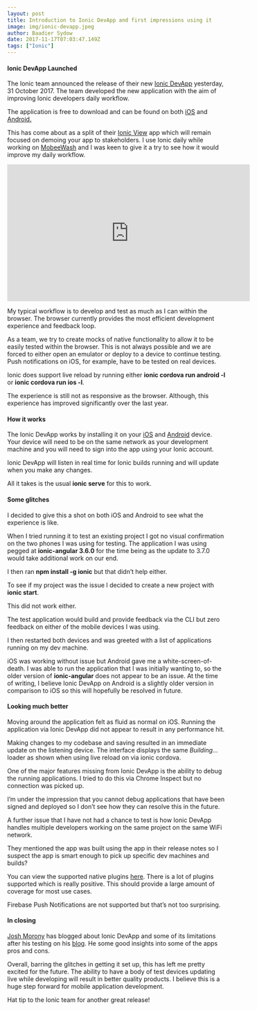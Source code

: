 ```yaml
---
layout: post
title: Introduction to Ionic DevApp and first impressions using it
image: img/ionic-devapp.jpeg
author: Baadier Sydow
date: 2017-11-17T07:03:47.149Z
tags: ["Ionic"]
---
```


#### Ionic DevApp Launched

The Ionic team announced the release of their new [Ionic DevApp](http://blog.ionic.io/announcing-ionic-devapp/) yesterday, 31 October 2017. The team developed the new application with the aim of improving Ionic developers daily workflow.

The application is free to download and can be found on both [iOS](https://itunes.apple.com/us/app/ionic-devapp/id1233447133?mt=8) and [Android.](https://play.google.com/store/apps/details?id=io.ionic.devapp&hl=en)

This has come about as a split of their [Ionic View](https://ionicframework.com/docs/pro/view/) app which will remain focused on demoing your app to stakeholders. I use Ionic daily while working on [MobeeWash](http://mobeewash.com/) and I was keen to give it a try to see how it would improve my daily workflow.

<iframe width="560" height="315" src="https://www.youtube.com/embed/tbTo60fAJcc" frameborder="0" allow="accelerometer; autoplay; encrypted-media; gyroscope; picture-in-picture" allowfullscreen></iframe>

My typical workflow is to develop and test as much as I can within the browser. The browser currently provides the most efficient development experience and feedback loop.

As a team, we try to create mocks of native functionality to allow it to be easily tested within the browser. This is not always possible and we are forced to either open an emulator or deploy to a device to continue testing. Push notifications on iOS, for example, have to be tested on real devices.

Ionic does support live reload by running either **ionic cordova run android -l** or **ionic cordova run ios -l**.

The experience is still not as responsive as the browser. Although, this experience has improved significantly over the last year.

#### How it works

The Ionic DevApp works by installing it on your [iOS](https://itunes.apple.com/us/app/ionic-devapp/id1233447133?mt=8) and [Android](https://play.google.com/store/apps/details?id=io.ionic.devapp&hl=en) device. Your device will need to be on the same network as your development machine and you will need to sign into the app using your Ionic account.

Ionic DevApp will listen in real time for Ionic builds running and will update when you make any changes.

All it takes is the usual **ionic serve** for this to work.

#### Some glitches

I decided to give this a shot on both iOS and Android to see what the experience is like.

When I tried running it to test an existing project I got no visual confirmation on the two phones I was using for testing. The application I was using pegged at **ionic-angular 3.6.0** for the time being as the update to 3.7.0 would take additional work on our end.

I then ran **npm install -g ionic** but that didn’t help either.

To see if my project was the issue I decided to create a new project with **ionic start**.

This did not work either.

The test application would build and provide feedback via the CLI but zero feedback on either of the mobile devices I was using.

I then restarted both devices and was greeted with a list of applications running on my dev machine.

iOS was working without issue but Android gave me a white-screen-of-death. I was able to run the application that I was initially wanting to, so the older version of **ionic-angular** does not appear to be an issue. At the time of writing, I believe Ionic DevApp on Android is a slightly older version in comparison to iOS so this will hopefully be resolved in future.

#### Looking much better

Moving around the application felt as fluid as normal on iOS. Running the application via Ionic DevApp did not appear to result in any performance hit.

Making changes to my codebase and saving resulted in an immediate update on the listening device. The interface displays the same *Building…* loader as shown when using live reload on via ionic cordova.

One of the major features missing from Ionic DevApp is the ability to debug the running applications. I tried to do this via Chrome Inspect but no connection was picked up.

I’m under the impression that you cannot debug applications that have been signed and deployed so I don’t see how they can resolve this in the future.

A further issue that I have not had a chance to test is how Ionic DevApp handles multiple developers working on the same project on the same WiFi network.

They mentioned the app was built using the app in their release notes so I suspect the app is smart enough to pick up specific dev machines and builds?

You can view the supported native plugins [here](http://ionicframework.com/docs/pro/view.html#plugin-support). There is a lot of plugins supported which is really positive. This should provide a large amount of coverage for most use cases.

Firebase Push Notifications are not supported but that’s not too surprising.

#### In closing

[Josh Morony](https://medium.com/@joshuamorony) has blogged about Ionic DevApp and some of its limitations after his testing on his [blog](https://www.joshmorony.com/live-reload-across-multiple-devices-with-ionic-devapp/). He some good insights into some of the apps pros and cons.

Overall, barring the glitches in getting it set up, this has left me pretty excited for the future. The ability to have a body of test devices updating live while developing will result in better quality products. I believe this is a huge step forward for mobile application development.

Hat tip to the Ionic team for another great release!